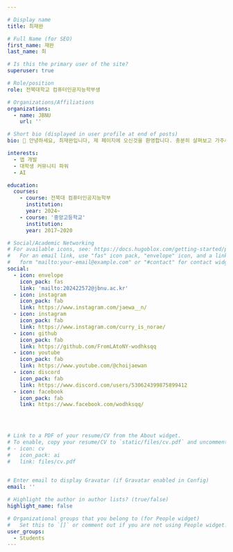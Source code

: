 ```yaml
---

# Display name
title: 최재완

# Full Name (for SEO)
first_name: 재완
last_name: 최

# Is this the primary user of the site?
superuser: true

# Role/position
role: 전북대학교 컴퓨터인공지능학부생

# Organizations/Affiliations
organizations:
  - name: JBNU
    url: ''

# Short bio (displayed in user profile at end of posts)
bio: 👋 안녕하세요, 최재완입니다, 제 페이지에 오신것을 환영합니다. 충분히 살펴보고 가주세요.

interests:
  - 앱 개발
  - 대학생 커뮤니티 파워
  - AI

education:
  courses:
    - course: 전북대 컴퓨터인공지능학부
      institution: 
      year: 2024~
    - course: '중앙고등학교'
      institution: 
      year: 2017~2020

# Social/Academic Networking
# For available icons, see: https://docs.hugoblox.com/getting-started/page-builder/#icons
#   For an email link, use "fas" icon pack, "envelope" icon, and a link in the
#   form "mailto:your-email@example.com" or "#contact" for contact widget.
social:
  - icon: envelope
    icon_pack: fas
    link: 'mailto:202422572@jbnu.ac.kr'
  - icon: instagram
    icon_pack: fab
    link: https://www.instagram.com/jaewa__n/
  - icon: instagram
    icon_pack: fab
    link: https://www.instagram.com/curry_is_norae/
  - icon: github
    icon_pack: fab
    link: https://github.com/FromLAtoNY-wodhksqq
  - icon: youtube
    icon_pack: fab
    link: https://www.youtube.com/@choijaewan
  - icon: discord
    icon_pack: fab
    link: https://www.discord.com/users/530624399875899412
  - icon: facebook
    icon_pack: fab
    link: https://www.facebook.com/wodhksqq/
  



# Link to a PDF of your resume/CV from the About widget.
# To enable, copy your resume/CV to `static/files/cv.pdf` and uncomment the lines below.
# - icon: cv
#   icon_pack: ai
#   link: files/cv.pdf

 
# Enter email to display Gravatar (if Gravatar enabled in Config)
email: ''

# Highlight the author in author lists? (true/false)
highlight_name: false

# Organizational groups that you belong to (for People widget)
#   Set this to `[]` or comment out if you are not using People widget.
user_groups:
  - Students
---
```



